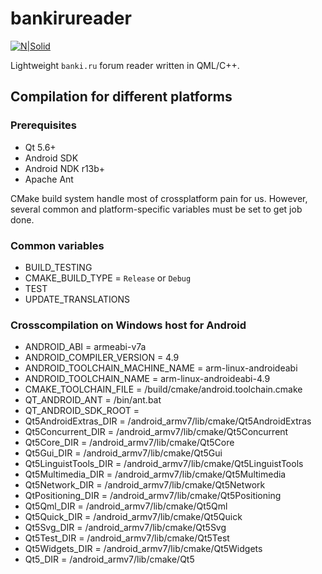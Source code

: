 # bankirureader

[![N|Solid](https://cldup.com/dTxpPi9lDf.thumb.png)](https://nodesource.com/products/nsolid)

Lightweight `banki.ru` forum reader written in QML/C++.

## Compilation for different platforms

### Prerequisites
  - Qt 5.6+
  - Android SDK
  - Android NDK r13b+
  - Apache Ant

CMake build system handle most of crossplatform pain for us.
However, several common and platform-specific variables must be set to get job done.

### Common variables
  - BUILD_TESTING
  - CMAKE_BUILD_TYPE = `Release` or `Debug`
  - TEST
  - UPDATE_TRANSLATIONS

### Crosscompilation on Windows host for Android
  - ANDROID_ABI = armeabi-v7a
  - ANDROID_COMPILER_VERSION = 4.9
  - ANDROID_TOOLCHAIN_MACHINE_NAME = arm-linux-androideabi
  - ANDROID_TOOLCHAIN_NAME = arm-linux-androideabi-4.9
  - CMAKE_TOOLCHAIN_FILE = <Android NDK root>/build/cmake/android.toolchain.cmake
  - QT_ANDROID_ANT = <Ant root>/bin/ant.bat
  - QT_ANDROID_SDK_ROOT = <SDK root>
  - Qt5AndroidExtras_DIR = <Qt root>/android_armv7/lib/cmake/Qt5AndroidExtras
  - Qt5Concurrent_DIR = <Qt root>/android_armv7/lib/cmake/Qt5Concurrent
  - Qt5Core_DIR = <Qt root>/android_armv7/lib/cmake/Qt5Core
  - Qt5Gui_DIR = <Qt root>/android_armv7/lib/cmake/Qt5Gui
  - Qt5LinguistTools_DIR = <Qt root>/android_armv7/lib/cmake/Qt5LinguistTools
  - Qt5Multimedia_DIR = <Qt root>/android_armv7/lib/cmake/Qt5Multimedia
  - Qt5Network_DIR = <Qt root>/android_armv7/lib/cmake/Qt5Network
  - QtPositioning_DIR = <Qt root>/android_armv7/lib/cmake/Qt5Positioning
  - Qt5Qml_DIR = <Qt root>/android_armv7/lib/cmake/Qt5Qml
  - Qt5Quick_DIR = <Qt root>/android_armv7/lib/cmake/Qt5Quick
  - Qt5Svg_DIR = <Qt root>/android_armv7/lib/cmake/Qt5Svg
  - Qt5Test_DIR = <Qt root>/android_armv7/lib/cmake/Qt5Test
  - Qt5Widgets_DIR = <Qt root>/android_armv7/lib/cmake/Qt5Widgets
  - Qt5_DIR = <Qt root>/android_armv7/lib/cmake/Qt5
